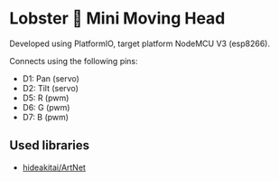 # Lobster 🦞 Mini Moving Head

Developed using PlatformIO, target platform NodeMCU V3 (esp8266).

Connects using the following pins:
* D1: Pan (servo)
* D2: Tilt (servo)
* D5: R (pwm)
* D6: G (pwm)
* D7: B (pwm)

## Used libraries
* [hideakitai/ArtNet](https://github.com/hideakitai/ArtNet)
